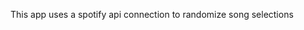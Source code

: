 This app uses a spotify api connection to randomize song selections

<!---
Malvore/Malvore is a ✨ special ✨ repository because its `README.md` (this file) appears on your GitHub profile.
You can click the Preview link to take a look at your changes.
--->
